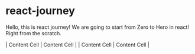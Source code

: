 ﻿# react-journey

Hello, this is react journey!
We are going to start from Zero to Hero in react!
Right from the scratch.

| Content Cell  | Content Cell  |
| Content Cell  | Content Cell  |
